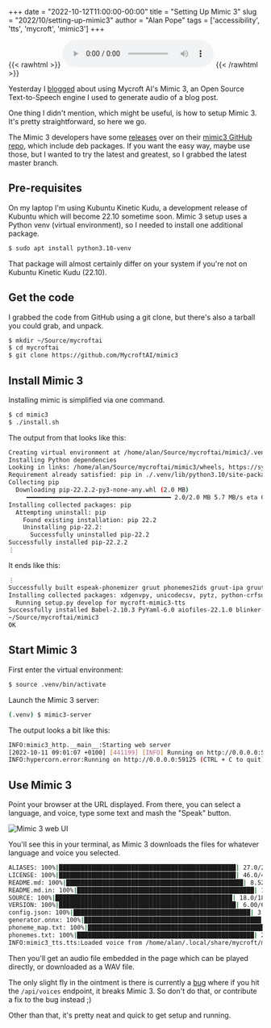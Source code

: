 +++
date = "2022-10-12T11:00:00-00:00"
title = "Setting Up Mimic 3"
slug = "2022/10/setting-up-mimic3"
author = "Alan Pope"
tags = ['accessibility', 'tts', 'mycroft', 'mimic3']
+++

{{< rawhtml >}}
    <audio controls src="/blog/audio/audio_2022-10-12_10-55-04.mp3"><a href="/blog/audio/audio_2022-10-12_10-55-04.mp3">Download audio</a></audio>
{{< /rawhtml >}}

Yesterday I [blogged](/blog/2022/10/blog-to-speech-in-my-voice/) about using Mycroft AI's Mimic 3, an Open Source Text-to-Speech engine I used to generate audio of a blog post.

One thing I didn't mention, which might be useful, is how to setup Mimic 3. It's pretty straightforward, so here we go.

The Mimic 3 developers have some [releases](https://github.com/MycroftAI/mimic3/releases) over on their [mimic3 GitHub repo](https://github.com/MycroftAI/mimic3), which include deb packages. If you want the easy way, maybe use those, but I wanted to try the latest and greatest, so I grabbed the latest master branch.

## Pre-requisites

On my laptop I'm using Kubuntu Kinetic Kudu, a development release of Kubuntu which will become 22.10 sometime soon. Mimic 3 setup uses a Python venv (virtual environment), so I needed to install one additional package.

```bash
$ sudo apt install python3.10-venv
```

That package will almost certainly differ on your system if you're not on Kubuntu Kinetic Kudu (22.10). 

## Get the code

I grabbed the code from GitHub using a git clone, but there's also a tarball you could grab, and unpack.

```bash
$ mkdir ~/Source/mycroftai
$ cd mycroftai
$ git clone https://github.com/MycroftAI/mimic3
```

## Install Mimic 3

Installing mimic is simplified via one command. 

```bash
$ cd mimic3
$ ./install.sh
```

The output from that looks like this:

```bash
Creating virtual environment at /home/alan/Source/mycroftai/mimic3/.venv (Python 3.10.7)
Installing Python dependencies
Looking in links: /home/alan/Source/mycroftai/mimic3/wheels, https://synesthesiam.github.io/prebuilt-apps/
Requirement already satisfied: pip in ./.venv/lib/python3.10/site-packages (22.2)
Collecting pip
  Downloading pip-22.2.2-py3-none-any.whl (2.0 MB)
     ━━━━━━━━━━━━━━━━━━━━━━━━━━━━━━━━━━━━━━━━ 2.0/2.0 MB 5.7 MB/s eta 0:00:00
Installing collected packages: pip
  Attempting uninstall: pip
    Found existing installation: pip 22.2
    Uninstalling pip-22.2:
      Successfully uninstalled pip-22.2
Successfully installed pip-22.2.2
⋮
```

It ends like this:

```bash
⋮
Successfully built espeak-phonemizer gruut phonemes2ids gruut-ipa gruut_lang_de gruut_lang_en gruut_lang_es gruut_lang_fa gruut_lang_fr gruut_lang_it gruut_lang_nl gruut_lang_ru gruut_lang_sw nltk unicodecsv docopt libwapiti editdistance
Installing collected packages: xdgenvpy, unicodecsv, pytz, python-crfsuite, phonemes2ids, mypy-extensions, munkres, mpmath, gruut_lang_sw, gruut_lang_ru, gruut_lang_nl, gruut_lang_it, gruut_lang_fr, gruut_lang_fa, gruut_lang_es, gruut_lang_en, gruut_lang_de, flatbuffers, espeak-phonemizer, docopt, urllib3, tzdata, typing-extensions, tqdm, toml, sympy, six, regex, PyYaml, pyparsing, protobuf, priority, numpy, num2words, networkx, markupsafe, marisa-trie, itsdangerous, idna, hyperframe, humanfriendly, hpack, h11, gruut-ipa, editdistance, click, charset-normalizer, certifi, blinker, Babel, aiofiles, wsproto, werkzeug, typing-inspect, requests, pytz-deprecation-shim, python-dateutil, panphon, packaging, nltk, libwapiti, jsonlines, jinja2, h2, coloredlogs, tzlocal, swagger-ui-py, onnxruntime, marshmallow, hypercorn, hazm, epitran, quart, marshmallow-enum, dateparser, quart-cors, gruut, dataclasses-json, mycroft-mimic3-tts
  Running setup.py develop for mycroft-mimic3-tts
Successfully installed Babel-2.10.3 PyYaml-6.0 aiofiles-22.1.0 blinker-1.5 certifi-2022.9.24 charset-normalizer-2.1.1 click-8.1.3 coloredlogs-15.0.1 dataclasses-json-0.5.7 dateparser-1.1.1 docopt-0.6.2 editdistance-0.6.0 epitran-1.17 espeak-phonemizer-1.1.0 flatbuffers-22.9.24 gruut-2.3.4 gruut-ipa-0.13.0 gruut_lang_de-2.0.0 gruut_lang_en-2.0.0 gruut_lang_es-2.0.0 gruut_lang_fa-2.0.0 gruut_lang_fr-2.0.2 gruut_lang_it-2.0.0 gruut_lang_nl-2.0.2 gruut_lang_ru-2.0.0 gruut_lang_sw-2.0.0 h11-0.14.0 h2-4.1.0 hazm-0.7.0 hpack-4.0.0 humanfriendly-10.0 hypercorn-0.14.3 hyperframe-6.0.1 idna-3.4 itsdangerous-2.1.2 jinja2-3.1.2 jsonlines-1.2.0 libwapiti-0.2.1 marisa-trie-0.7.7 markupsafe-2.1.1 marshmallow-3.18.0 marshmallow-enum-1.5.1 mpmath-1.2.1 munkres-1.1.4 mycroft-mimic3-tts-0.2.3 mypy-extensions-0.4.3 networkx-2.8.7 nltk-3.3 num2words-0.6.0 numpy-1.23.3 onnxruntime-1.12.1 packaging-21.3 panphon-0.20.0 phonemes2ids-1.2.2 priority-2.0.0 protobuf-4.21.7 pyparsing-3.0.9 python-crfsuite-0.9.8 python-dateutil-2.8.2 pytz-2022.4 pytz-deprecation-shim-0.1.0.post0 quart-0.18.3 quart-cors-0.5.0 regex-2022.3.2 requests-2.28.1 six-1.16.0 swagger-ui-py-21.12.8 sympy-1.11.1 toml-0.10.2 tqdm-4.64.1 typing-extensions-4.4.0 typing-inspect-0.8.0 tzdata-2022.4 tzlocal-4.2 unicodecsv-0.14.1 urllib3-1.26.12 werkzeug-2.2.2 wsproto-1.2.0 xdgenvpy-2.3.5
~/Source/mycroftai/mimic3
OK
```

## Start Mimic 3

First enter the virtual environment:

```bash
$ source .venv/bin/activate
```

Launch the Mimic 3 server:

```bash
(.venv) $ mimic3-server
```

The output looks a bit like this:

```bash
INFO:mimic3_http.__main__:Starting web server
[2022-10-11 09:01:07 +0100] [441199] [INFO] Running on http://0.0.0.0:59125 (CTRL + C to quit)
INFO:hypercorn.error:Running on http://0.0.0.0:59125 (CTRL + C to quit)
```

## Use Mimic 3

Point your browser at the URL displayed. From there, you can select a language, and voice, type some text and mash the "Speak" button. 

![Mimic 3 web UI](/images/2022-10-11/mimic3.png)

You'll see this in your terminal, as Mimic 3 downloads the files for whatever language and voice you selected.

```bash
ALIASES: 100%|█████████████████████████████████████████████████| 27.0/27.0 [00:00<00:00, 101kB/s]
LICENSE: 100%|█████████████████████████████████████████████████| 46.0/46.0 [00:00<00:00, 244kB/s]
README.md: 100%|█████████████████████████████████████████████████| 8.52k/8.52k [00:00<00:00, 9.15MB/s]
README.md.in: 100%|█████████████████████████████████████████████████| 155/155 [00:00<00:00, 652kB/s]
SOURCE: 100%|█████████████████████████████████████████████████| 18.0/18.0 [00:00<00:00, 94.0kB/s]
VERSION: 100%|█████████████████████████████████████████████████| 6.00/6.00 [00:00<00:00, 10.5kB/s]
config.json: 100%|█████████████████████████████████████████████████| 3.41k/3.41k [00:00<00:00, 5.63MB/s]
generator.onnx: 100%|█████████████████████████████████████████████████| 59.9M/59.9M [00:05<00:00, 10.6MB/s]
phoneme_map.txt: 100%|█████████████████████████████████████████████████| 15.0/15.0 [00:00<00:00, 68.0kB/s]
phonemes.txt: 100%|█████████████████████████████████████████████████| 263/263 [00:00<00:00, 442kB/s]
INFO:mimic3_tts.tts:Loaded voice from /home/alan/.local/share/mycroft/mimic3/voices/en_UK/apope_low
```

Then you'll get an audio file embedded in the page which can be played directly, or downloaded as a WAV file.

The only slight fly in the ointment is there is currently a [bug](https://github.com/MycroftAI/mimic3/issues/23) where if you hit the `/api/voices` endpoint, it breaks Mimic 3. So don't do that, or contribute a fix to the bug instead ;)

Other than that, it's pretty neat and quick to get setup and running.